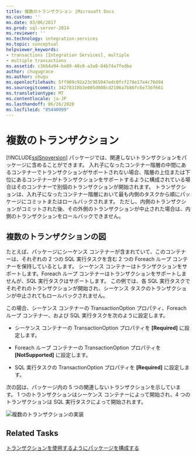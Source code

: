 ```yaml
---
title: 複数のトランザクション |Microsoft Docs
ms.custom: ''
ms.date: 03/06/2017
ms.prod: sql-server-2014
ms.reviewer: ''
ms.technology: integration-services
ms.topic: conceptual
helpviewer_keywords:
- transactions [Integration Services], multiple
- multiple transactions
ms.assetid: c3664a94-be89-40c0-a3a0-84b74a7fedbe
author: chugugrace
ms.author: chugu
ms.openlocfilehash: 5ff909c92a23c965047edc0fcf278e17e4c76d94
ms.sourcegitcommit: 34278310b3e005d008cd2106a7b86fc6e736f661
ms.translationtype: MT
ms.contentlocale: ja-JP
ms.lasthandoff: 06/26/2020
ms.locfileid: "85440099"
---
```

# <a name="multiple-transactions"></a>複数のトランザクション
  [!INCLUDE[ssISnoversion](../includes/ssisnoversion-md.md)] パッケージでは、関連しないトランザクションをパッケージに含めることができます。 入れ子になったコンテナー階層の中間にあるコンテナーでトランザクションがサポートされない場合、階層の上位または下位にあるコンテナーがトランザクションをサポートするように構成されている場合はそのコンテナーで別個のトランザクションが開始されます。 トランザクションは、入れ子になったコンテナー階層において最も内側のタスクから順にパッケージにコミットまたはロールバックされます。 ただし、内側のトランザクションがコミットされた後、その外側のトランザクションが中止された場合は、内側のトランザクションをロールバックできません。

## <a name="illustration-of-multiple-transactions"></a>複数のトランザクションの図
 たとえば、パッケージにシーケンス コンテナーが含まれていて、このコンテナーは、それぞれの 2 つの SQL 実行タスクを含む 2 つの Foreach ループ コンテナーを保持しているとします。 シーケンス コンテナーはトランザクションをサポートします。Foreach ループ コンテナーはトランザクションをサポートしませんが、SQL 実行タスクはサポートします。 この例では、各 SQL 実行タスクでそれぞれのトランザクションが開始され、シーケンス タスクのトランザクションが中止されてもロールバックされません。

 この場合、シーケンス コンテナーの TransactionOption プロパティ、Foreach ループ コンテナー、および SQL 実行タスクを次のように設定します。

-   シーケンス コンテナーの TransactionOption プロパティを **[Required]** に設定します。

-   Foreach ループ コンテナーの TransactionOption プロパティを **[NotSupported]** に設定します。

-   SQL 実行タスクの TransactionOption プロパティを **[Required]** に設定します。

 次の図は、パッケージ内の 5 つの関連しないトランザクションを示しています。 1 つのトランザクションはシーケンス コンテナーによって開始され、4 つのトランザクションは SQL 実行タスクによって開始されます。

 ![複数のトランザクションの実装](media/mw-dts-trans2.gif "複数のトランザクションの実装")

## <a name="related-tasks"></a>Related Tasks
 [トランザクションを使用するようにパッケージを構成する](../relational-databases/native-client-ole-db-transactions/transactions.md)


